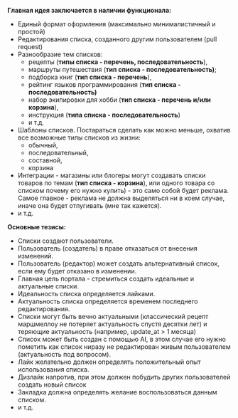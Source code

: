 
**Главная идея заключается в наличии функционала:** 

- Единый формат оформления (максимально минималистичный и простой)
- Редактирования списка, созданного другим пользователем (pull request)
- Разнообразие тем списков:
    - рецепты (**типы списка - перечень, последовательность**),
    - маршруты путешествия (**тип списка - последовательность)**;
    - подборка книг (**тип списка - перечень**),
    - рейтинг языков программирования (**тип списка - последовательность)**
    - набор экипировки для хобби (**тип списка - перечень и/или корзина**),
    - инструкция (**типа списка - последовательность**)
    - и т.д.
- Шаблоны списков. Постараться сделать как можно меньше, охватив все возможные типы списков из жизни:
    - обычный,
    - последовательный,
    - составной,
    - корзина
- Интеграции - магазины или блогеры могут создавать списки товаров по темам (**тип списка - корзина**), или одного товара со списком почему его нужно купить) - это само собой будет реклама. Самое главное - реклама не должна выделяться ни в коем случае, иначе она будет отпугивать (мне так кажется).
- и т.д.

**Основные тезисы:**

- Списки создают пользователи.
- Пользователь (создатель) в праве отказаться от внесения изменений.
- Пользователь (редактор) может создать альтернативный список, если ему будет отказано в изменении.
- Главная цель портала - стремиться создать идеальные и актуальные списки.
- Идеальность списка определяется лайками.
- Актуальность списка определяется временем последнего редактирования.
- Списки могут быть вечно актуальными (классический рецепт маршмеллоу не потеряет актуальность спустя десятки лет) и теряющие актуальность (например, update_at > 1 месяца)
- Список может быть создан с помощью AI, в этом случае его нужно пометить как список ниразу не редактирован живым пользователем (актуальность под вопросом).
- Лайк желательно должен определять положительный опыт использования списка.
- Дизлайк напротив, при этом должен побудить других пользователей создать новый список
- Закладка должна определять желание воспользоваться данным списком.
- и т.д.